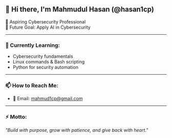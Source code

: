## 👋 Hi there, I'm Mahmudul Hasan (@hasan1cp)

🚀 Aspiring Cybersecurity Professional  
🧠 Future Goal: Apply AI in Cybersecurity

---

### 🌱 Currently Learning:
- Cybersecurity fundamentals
- Linux commands & Bash scripting
- Python for security automation

---

### 📫 How to Reach Me:
- 📧 Email: mahmud1cp@gmail.com

---

### ⚡ Motto:
*"Build with purpose, grow with patience, and give back with heart."*


<!---
hasan1cp/hasan1cp is a ✨ special ✨ repository because its `README.md` (this file) appears on your GitHub profile.
You can click the Preview link to take a look at your changes.
--->
